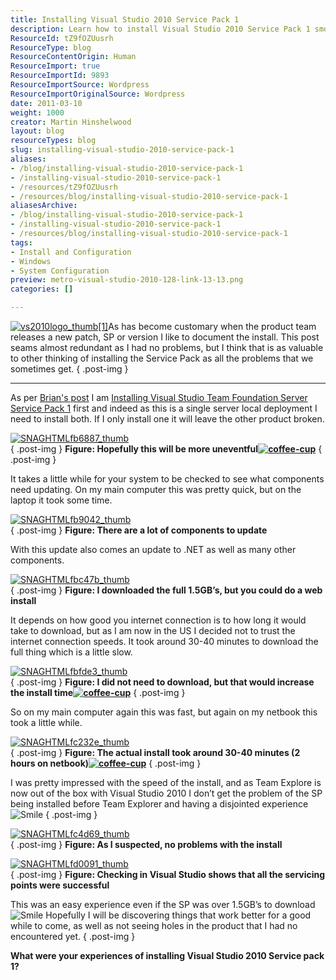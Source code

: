 ```yaml
---
title: Installing Visual Studio 2010 Service Pack 1
description: Learn how to install Visual Studio 2010 Service Pack 1 smoothly with tips and insights from Martin Hinshelwood. Enhance your development experience today!
ResourceId: tZ9fOZUusrh
ResourceType: blog
ResourceContentOrigin: Human
ResourceImport: true
ResourceImportId: 9893
ResourceImportSource: Wordpress
ResourceImportOriginalSource: Wordpress
date: 2011-03-10
weight: 1000
creator: Martin Hinshelwood
layout: blog
resourceTypes: blog
slug: installing-visual-studio-2010-service-pack-1
aliases:
- /blog/installing-visual-studio-2010-service-pack-1
- /installing-visual-studio-2010-service-pack-1
- /resources/tZ9fOZUusrh
- /resources/blog/installing-visual-studio-2010-service-pack-1
aliasesArchive:
- /blog/installing-visual-studio-2010-service-pack-1
- /installing-visual-studio-2010-service-pack-1
- /resources/blog/installing-visual-studio-2010-service-pack-1
tags:
- Install and Configuration
- Windows
- System Configuration
preview: metro-visual-studio-2010-128-link-13-13.png
categories: []

---
```

[![vs2010logo_thumb[1]](images/Installing-Visual-Studio-2010-Service-Pa_77C9-vs2010logo_thumb1_thumb-11-11.png)](http://blog.hinshelwood.com/files/2011/05/GWB-Windows-Live-Writer-Installing-Visual-Studio-2010-Service-Pa_77C9-vs2010logo_thumb1_2.png)As has become customary when the product team releases a new patch, SP or version I like to document the install. This post seams almost redundant as I had no problems, but I think that is as valuable to other thinking of installing the Service Pack as all the problems that we sometimes get.
{ .post-img }

---

As per [Brian's post](http://blogs.msdn.com/b/bharry/archive/2011/03/09/installing-all-the-new-stuff.aspx) I am [Installing Visual Studio Team Foundation Server Service Pack 1](http://blog.hinshelwood.com/archive/2011/03/10/installing-visual-studio-team-foundation-server-service-pack-1.aspx) first and indeed as this is a single server local deployment I need to install both. If I only install one it will leave the other product broken.

[![SNAGHTMLfb6887_thumb](images/Installing-Visual-Studio-2010-Service-Pa_77C9-SNAGHTMLfb6887_thumb_thumb-4-4.png)](http://blog.hinshelwood.com/files/2011/05/GWB-Windows-Live-Writer-Installing-Visual-Studio-2010-Service-Pa_77C9-SNAGHTMLfb6887_thumb_2.png)  
{ .post-img }
**Figure: Hopefully this will be more uneventful[![coffee-cup](images/Installing-Visual-Studio-2010-Service-Pa_77C9-coffee-cup_thumb_2-2-2.jpg)](http://blog.hinshelwood.com/files/2011/05/GWB-Windows-Live-Writer-Installing-Visual-Studio-2010-Service-Pa_77C9-coffee-cup_8.jpg)**
{ .post-img }

It takes a little while for your system to be checked to see what components need updating. On my main computer this was pretty quick, but on the laptop it took some time.

[![SNAGHTMLfb9042_thumb](images/Installing-Visual-Studio-2010-Service-Pa_77C9-SNAGHTMLfb9042_thumb_thumb-5-5.png)](http://blog.hinshelwood.com/files/2011/05/GWB-Windows-Live-Writer-Installing-Visual-Studio-2010-Service-Pa_77C9-SNAGHTMLfb9042_thumb_2.png)  
{ .post-img }
**Figure: There are a lot of components to update**

With this update also comes an update to .NET as well as many other components.

[![SNAGHTMLfbc47b_thumb](images/Installing-Visual-Studio-2010-Service-Pa_77C9-SNAGHTMLfbc47b_thumb_thumb-6-6.png)](http://blog.hinshelwood.com/files/2011/05/GWB-Windows-Live-Writer-Installing-Visual-Studio-2010-Service-Pa_77C9-SNAGHTMLfbc47b_thumb_2.png)  
{ .post-img }
**Figure: I downloaded the full 1.5GB’s, but you could do a web install**

It depends on how good you internet connection is to how long it would take to download, but as I am now in the US I decided not to trust the internet connection speeds. It took around 30-40 minutes to download the full thing which is a little slow.

[![SNAGHTMLfbfde3_thumb](images/Installing-Visual-Studio-2010-Service-Pa_77C9-SNAGHTMLfbfde3_thumb_thumb-7-7.png)](http://blog.hinshelwood.com/files/2011/05/GWB-Windows-Live-Writer-Installing-Visual-Studio-2010-Service-Pa_77C9-SNAGHTMLfbfde3_thumb_2.png)  
{ .post-img }
**Figure: I did not need to download, but that would increase the install time[![coffee-cup](images/Installing-Visual-Studio-2010-Service-Pa_77C9-coffee-cup_thumb-3-3.jpg)](http://blog.hinshelwood.com/files/2011/05/GWB-Windows-Live-Writer-Installing-Visual-Studio-2010-Service-Pa_77C9-coffee-cup_2.jpg)**
{ .post-img }

So on my main computer again this was fast, but again on my netbook this took a little while.

[![SNAGHTMLfc232e_thumb](images/Installing-Visual-Studio-2010-Service-Pa_77C9-SNAGHTMLfc232e_thumb_thumb-8-8.png)](http://blog.hinshelwood.com/files/2011/05/GWB-Windows-Live-Writer-Installing-Visual-Studio-2010-Service-Pa_77C9-SNAGHTMLfc232e_thumb_2.png)  
{ .post-img }
**Figure: The actual install took around 30-40 minutes (2 hours on netbook)[![coffee-cup](images/Installing-Visual-Studio-2010-Service-Pa_77C9-coffee-cup_thumb_1-1-1.jpg)](http://blog.hinshelwood.com/files/2011/05/GWB-Windows-Live-Writer-Installing-Visual-Studio-2010-Service-Pa_77C9-coffee-cup_5.jpg)**
{ .post-img }

I was pretty impressed with the speed of the install, and as Team Explore is now out of the box with Visual Studio 2010 I don’t get the problem of the SP being installed before Team Explorer and having a disjointed experience ![Smile](images/Installing-Visual-Studio-2010-Service-Pa_77C9-wlEmoticon-smile_2-12-12.png)
{ .post-img }

[![SNAGHTMLfc4d69_thumb](images/Installing-Visual-Studio-2010-Service-Pa_77C9-SNAGHTMLfc4d69_thumb_thumb-9-9.png)](http://blog.hinshelwood.com/files/2011/05/GWB-Windows-Live-Writer-Installing-Visual-Studio-2010-Service-Pa_77C9-SNAGHTMLfc4d69_thumb_2.png)  
{ .post-img }
**Figure: As I suspected, no problems with the install**

[![SNAGHTMLfd0091_thumb](images/Installing-Visual-Studio-2010-Service-Pa_77C9-SNAGHTMLfd0091_thumb_thumb-10-10.png)](http://blog.hinshelwood.com/files/2011/05/GWB-Windows-Live-Writer-Installing-Visual-Studio-2010-Service-Pa_77C9-SNAGHTMLfd0091_thumb_2.png)  
{ .post-img }
**Figure: Checking in Visual Studio shows that all the servicing points were successful**

This was an easy experience even if the SP was over 1.5GB’s to download ![Smile](images/Installing-Visual-Studio-2010-Service-Pa_77C9-wlEmoticon-smile_2-12-12.png) Hopefully I will be discovering things that work better for a good while to come, as well as not seeing holes in the product that I had no encountered yet.
{ .post-img }

**What were your experiences of installing Visual Studio 2010 Service pack 1?**
